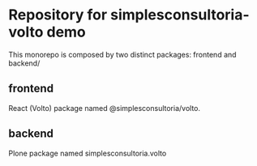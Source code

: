 # Repository for simplesconsultoria-volto demo

This monorepo is composed by two distinct packages: frontend and backend/

## frontend

React (Volto) package named @simplesconsultoria/volto.

## backend

Plone package named simplesconsultoria.volto
